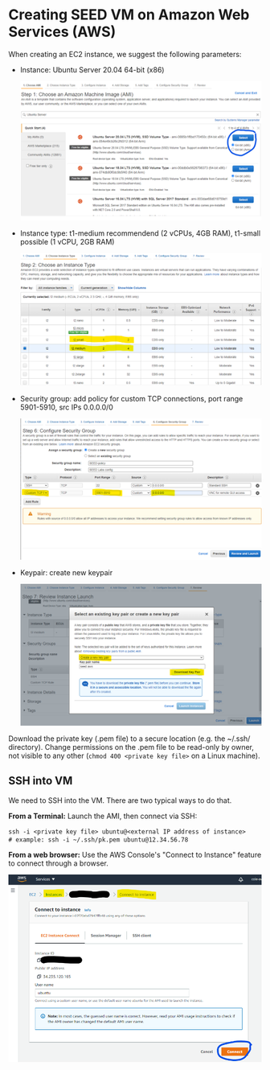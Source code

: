 # Creating SEED VM on Amazon Web Services (AWS)

When creating an EC2 instance, we suggest the following parameters:

- Instance: Ubuntu Server 20.04 64-bit (x86)

  ![instance-ami](./Figs/aws-instance-AMI.png)

- Instance type: t1-medium recommendend (2 vCPUs, 4GB RAM), t1-small
  possible (1 vCPU, 2GB RAM)

  ![instance-type](./Figs/aws-instance-type.png)

- Security group: add policy for custom TCP connections, port range 5901-5910, src IPs 0.0.0.0/0

  ![instance-sec-group](./Figs/aws-instance-sec-group.png)

- Keypair: create new keypair

  ![instance-keypair](./Figs/aws-instance-keypair.png)

Download the private key (.pem file) to a secure location (e.g. the ~/.ssh/
directory). Change permissions on the .pem file to be read-only by owner, not visible to
any other (`chmod 400 <private key file>` on a Linux machine). 

## SSH into VM 

We need to SSH into the VM. There are two typical ways to do that.

**From a Terminal:** Launch the AMI, then connect via SSH:

```
ssh -i <private key file> ubuntu@<external IP address of instance>
# example: ssh -i ~/.ssh/pk.pem ubuntu@12.34.56.78
```

**From a web browser:** Use the AWS Console's "Connect to Instance" feature to connect through
a browser.

  ![instance-connect](./Figs/aws-instance-connect.png)


